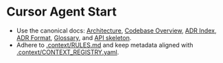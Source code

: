 # Cursor Agent Start

- Use the canonical docs: [Architecture](../../docs/ARCHITECTURE.md), [Codebase Overview](../../docs/CODEBASE_OVERVIEW.md), [ADR Index](../../docs/ADR/README.md), [ADR Format](../../docs/ADR/0001-record-format.md), [Glossary](../../docs/GLOSSARY.md), and [API skeleton](../../docs/API/openapi.yaml).
- Adhere to [.context/RULES.md](../../.context/RULES.md) and keep metadata aligned with [.context/CONTEXT_REGISTRY.yaml](../../.context/CONTEXT_REGISTRY.yaml).
